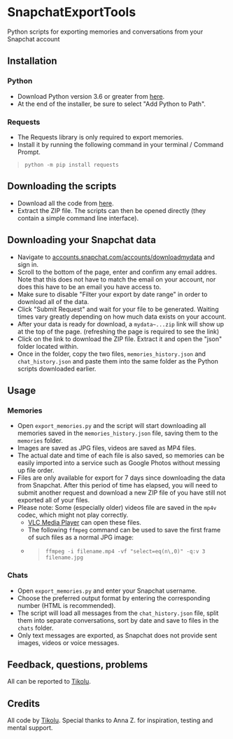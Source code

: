 # SnapchatExportTools
Python scripts for exporting memories and conversations from your Snapchat account

## Installation
### Python
* Download Python version 3.6 or greater from [here](https://python.org/downloads).
* At the end of the installer, be sure to select "Add Python to Path".
### Requests
* The Requests library is only required to export memories.
* Install it by running the following command in your terminal / Command Prompt.
> `python -m pip install requests`

## Downloading the scripts
* Download all the code from [here](https://github.com/Tikolu/SnapchatExportTools/archive/refs/heads/main.zip).
* Extract the ZIP file. The scripts can then be opened directly (they contain a simple command line interface).

## Downloading your Snapchat data
* Navigate to [accounts.snapchat.com/accounts/downloadmydata](https://accounts.snapchat.com/accounts/downloadmydata) and sign in.
* Scroll to the bottom of the page, enter and confirm any email addres. Note that this does not have to match the email on your account, nor does this have to be an email you have access to.
* Make sure to disable "Filter your export by date range" in order to download all of the data.
* Click "Submit Request" and wait for your file to be generated. Waiting times vary greatly depending on how much data exists on your account.
* After your data is ready for download, a `mydata~...zip` link will show up at the top of the page. (refreshing the page is required to see the link)
* Click on the link to download the ZIP file. Extract it and open the "json" folder located within.
* Once in the folder, copy the two files, `memories_history.json` and `chat_history.json` and paste them into the same folder as the Python scripts downloaded earlier.

## Usage
### Memories
* Open `export_memories.py` and the script will start downloading all memories saved in the `memories_history.json` file, saving them to the `memories` folder.
* Images are saved as JPG files, videos are saved as MP4 files.
* The actual date and time of each file is also saved, so memories can be easily imported into a service such as Google Photos without messing up file order. 
* Files are only available for export for 7 days since downloading the data from Snapchat. After this period of time has elapsed, you will need to submit another request and download a new ZIP file of you have still not exported all of your files.
* Please note: Some (especially older) videos file are saved in the `mp4v` codec, which might not play correctly.
  * [VLC Media Player](https://videolan.org/vlc) can open these files.
  * The following `ffmpeg` command can be used to save the first frame of such files as a normal JPG image:
  * > `ffmpeg -i filename.mp4 -vf "select=eq(n\,0)" -q:v 3 filename.jpg`

### Chats
* Open `export_memories.py` and enter your Snapchat username.
* Choose the preferred output format by entering the corresponding number (HTML is recommended).
* The script will load all messages from the `chat_history.json` file, split them into separate conversations, sort by date and save to files in the `chats` folder.
* Only text messages are exported, as Snapchat does not provide sent images, videos or voice messages.

## Feedback, questions, problems
All can be reported to [Tikolu](https://tikolu.net/contact).

## Credits
All code by [Tikolu](https://tikolu.net). Special thanks to Anna Z. for inspiration, testing and mental support.
